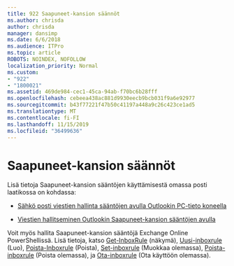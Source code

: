```yaml
---
title: 922 Saapuneet-kansion säännöt
ms.author: chrisda
author: chrisda
manager: dansimp
ms.date: 6/6/2018
ms.audience: ITPro
ms.topic: article
ROBOTS: NOINDEX, NOFOLLOW
localization_priority: Normal
ms.custom:
- "922"
- "1800021"
ms.assetid: 469de984-cec1-45ca-94ab-f70bc6b28fff
ms.openlocfilehash: cebeea438ac881d9930eecb9bcb031f9a6e92977
ms.sourcegitcommit: b43f77221f47b50c41197a448a9c26c423ce1ad5
ms.translationtype: MT
ms.contentlocale: fi-FI
ms.lasthandoff: 11/15/2019
ms.locfileid: "36499636"
---
```

# <a name="inbox-rules"></a>Saapuneet-kansion säännöt

Lisä tietoja Saapuneet-kansion sääntöjen käyttämisestä omassa posti laatikossa on kohdassa:

- [Sähkö posti viestien hallinta sääntöjen avulla Outlookin PC-tieto koneella](https://support.office.com/article/c24f5dea-9465-4df4-ad17-a50704d66c59.aspx)

- [Viestien hallitseminen Outlookin Saapuneet-kansion sääntöjen avulla](https://support.office.com/article/8400435c-f14e-4272-9004-1548bb1848f2.aspx)

Voit myös hallita Saapuneet-kansion sääntöjä Exchange Online PowerShellissä. Lisä tietoja, katso [Get-InboxRule](https://docs.microsoft.com/powershell/module/exchange/mailboxes/get-inboxrule) (näkymä), [Uusi-inboxrule](https://docs.microsoft.com/powershell/module/exchange/mailboxes/new-inboxrule) (Luo), [Poista-Inboxrule](https://docs.microsoft.com/powershell/module/exchange/mailboxes/remove-inboxrule) (Poista), [Set-inboxrule](https://docs.microsoft.com/powershell/module/exchange/mailboxes/set-inboxrule) (Muokkaa olemassa), [Poista-inboxrule](https://docs.microsoft.com/powershell/module/exchange/mailboxes/disable-inboxrule) (Poista olemassa), ja [Ota-inboxrule](https://docs.microsoft.com/powershell/module/exchange/mailboxes/enable-inboxrule) (Ota käyttöön olemassa).
